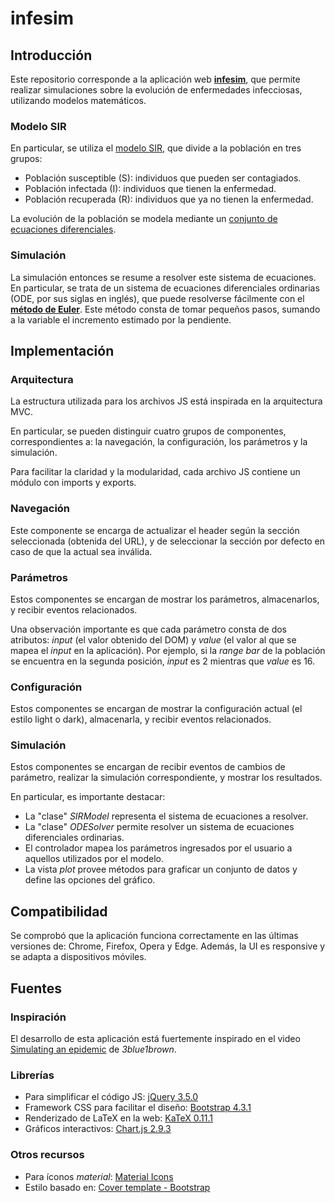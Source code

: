 # infesim
## Introducción
Este repositorio corresponde a la aplicación web [**infesim**](https://juaanma.github.io/proyecto-1/), 
que permite realizar simulaciones sobre la evolución de enfermedades infecciosas, utilizando
modelos matemáticos.

### Modelo SIR
En particular, se utiliza el [modelo SIR](https://en.wikipedia.org/wiki/Compartmental_models_in_epidemiology#The_SIR_model), que divide a la población en tres grupos:

* Población susceptible (S): individuos que pueden ser contagiados.
* Población infectada (I): individuos que tienen la enfermedad.
* Población recuperada (R): individuos que ya no tienen la enfermedad.

La evolución de la población se modela mediante un [conjunto de ecuaciones diferenciales](https://en.wikipedia.org/wiki/Compartmental_models_in_epidemiology#The_SIR_model_without_vital_dynamics).

### Simulación
La simulación entonces se resume a resolver este sistema de ecuaciones.
En particular, se trata de un sistema de ecuaciones diferenciales ordinarias (ODE, por sus siglas en inglés), que puede resolverse fácilmente con el [**método de Euler**](https://en.wikipedia.org/wiki/Euler_method).
Este método consta de tomar pequeños pasos, sumando a la variable el incremento estimado por la pendiente.

## Implementación
### Arquitectura
La estructura utilizada para los archivos JS está inspirada en la arquitectura MVC.

En particular, se pueden distinguir cuatro grupos de componentes, correspondientes a: la navegación,
la configuración, los parámetros y la simulación.

Para facilitar la claridad y la modularidad, cada archivo JS contiene un módulo con imports y exports.

### Navegación
Este componente se encarga de actualizar el header según la sección seleccionada (obtenida del URL), y
de seleccionar la sección por defecto en caso de que la actual sea inválida.

### Parámetros
Estos componentes se encargan de mostrar los parámetros, almacenarlos, y recibir eventos relacionados.

Una observación importante es que cada parámetro consta de dos atributos: _input_ (el valor obtenido
del DOM) y _value_ (el valor al que se mapea el _input_ en la aplicación). Por ejemplo, si la 
_range bar_ de la población se encuentra en la segunda posición, _input_ es 2 mientras que _value_ es 16.

### Configuración
Estos componentes se encargan de mostrar la configuración actual (el estilo light o dark), almacenarla,
y recibir eventos relacionados.

### Simulación
Estos componentes se encargan de recibir eventos de cambios de parámetro, realizar la simulación correspondiente,
y mostrar los resultados.

En particular, es importante destacar:

* La "clase" _SIRModel_ representa el sistema de ecuaciones a resolver.
* La "clase" _ODESolver_ permite resolver un sistema de ecuaciones diferenciales ordinarias.
* El controlador mapea los parámetros ingresados por el usuario a aquellos utilizados por el modelo.
* La vista _plot_ provee métodos para graficar un conjunto de datos y define las opciones del gráfico.

## Compatibilidad
Se comprobó que la aplicación funciona correctamente en las últimas versiones de: Chrome, Firefox, Opera y Edge. Además, la UI es responsive y se adapta a dispositivos móviles.

## Fuentes
### Inspiración
El desarrollo de esta aplicación está fuertemente inspirado en el video [Simulating an epidemic](https://www.youtube.com/watch?v=gxAaO2rsdIs) de _3blue1brown_.

### Librerías
* Para simplificar el código JS: [jQuery 3.5.0](https://code.jquery.com/)
* Framework CSS para facilitar el diseño: [Bootstrap 4.3.1](https://getbootstrap.com/docs/4.3/getting-started/download/)
* Renderizado de LaTeX en la web: [KaTeX 0.11.1](https://katex.org/docs/browser.html)
* Gráficos interactivos: [Chart.js 2.9.3](https://www.chartjs.org/docs/latest/getting-started/installation.html)

### Otros recursos
* Para íconos _material_: [Material Icons](https://google.github.io/material-design-icons/)
* Estilo basado en: [Cover template - Bootstrap](https://getbootstrap.com/docs/4.3/examples/cover/#)
